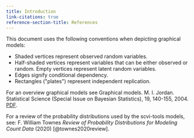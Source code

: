 ```yaml
---
title: Introduction
link-citations: true
reference-section-title: References
---
```


This document uses the following conventions when depicting graphical models:

- Shaded vertices represent observed random variables.
- Half-shaded vertices represent variables that can be either observed or random. Empty vertices represent latent random variables.
- Edges signify conditional dependency.
- Rectangles ("plates") represent independent replication.

For an overview graphical models see
Graphical models. M. I. Jordan. Statistical Science (Special Issue on Bayesian Statistics), 19, 140-155, 2004. [PDF](http://www.cs.berkeley.edu/~jordan/papers/statsci.ps).

For a review of the probability distributions used by the scvi-tools models, see: F. William Townes *Review of Probability Distributions for Modeling Count Data* (2020) [@townes2020review].